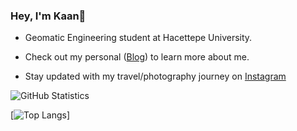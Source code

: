 ### Hey, I'm Kaan👋 

- Geomatic Engineering student at Hacettepe University.

- Check out my personal ([Blog](https://kaanklcrsln.github.io/)) to learn more about me.
- Stay updated with my travel/photography journey on [Instagram](https://www.instagram.com/kaanklcrsln)


![GitHub Statistics](https://github-readme-stats.vercel.app/api?username=kaanklcrsln&theme=dark&show_icons=true&hide_border=true&bg_color=000000&text_color=ffffff&token=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)

[![Top Langs](https://github-readme-stats.vercel.app/api/top-langs/?username=kaanklcrsln&layout=donut&bg_color=000000&text_color=ffffff&cache_seconds=3600)]



